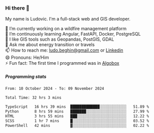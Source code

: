 ### Hi there 👋

My name is Ludovic. I'm a full-stack web and GIS developer.

 🔭 I’m currently working on a wildfire management platform<br/>
 🌱 I’m continuously learning Angular, FastAPI, Docker, PostgreSQL<br/>
 👯 I like GIS tools such as Geopandas, PostGIS, GDAL<br/>
 💬 Ask me about energy transition or travels<br/>
 📫 How to reach me: ludo.beghin@gmail.com or [Linkedin](https://www.linkedin.com/in/ludovic-beghin/)<br/>
 😄 Pronouns: He/Him<br/>
 ⚡ Fun fact: The first time I programmed was in [Algobox](https://fr.wikipedia.org/wiki/Algobox)<br/>

##### Programming stats
<!--START_SECTION:waka-->

```txt
From: 10 October 2024 - To: 09 November 2024

Total Time: 32 hrs 3 mins

TypeScript   16 hrs 39 mins  █████████████░░░░░░░░░░░░   51.89 %
Python       8 hrs 59 mins   ███████░░░░░░░░░░░░░░░░░░   27.99 %
HTML         3 hrs 55 mins   ███░░░░░░░░░░░░░░░░░░░░░░   12.22 %
SCSS         1 hr 7 mins     █░░░░░░░░░░░░░░░░░░░░░░░░   03.52 %
PowerShell   42 mins         ▓░░░░░░░░░░░░░░░░░░░░░░░░   02.22 %
```

<!--END_SECTION:waka-->
